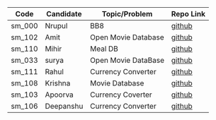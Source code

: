 | Code   | Candidate | Topic/Problem       | Repo Link                                                                    |
| ------ | --------- | ------------------- | ---------------------------------------------------------------------------- |
| sm_000 | Nrupul    | BB8                 | [github](https://github.com/nrupuld/masai-sprint-1)                          |
| sm_102 | Amit      | Open Movie Database | [github](https://github.com/akamit21/masai-sprint-3)                         |
| sm_110 | Mihir     | Meal DB             | [github](https://github.com/mihirlaldas/masai-sprint-3)                      |
| sm_033 | surya     | Open Movie DataBase | [github](https://github.com/suryakh/masai-sprint-3)                          |
| sm_111 | Rahul     | Currency Converter  | [github](https://github.com/rj3010/masai-sprint-3)                           |
| sm_108 | Krishna   | Movie Database      | [github](https://github.com/krishna7860/sprint-3)                            |
| sm_103 | Apoorva   | Currency Coverter   | [github](https://github.com/krsnaapoorv/projects/tree/master/masai-sprint-3) |
| sm_106 | Deepanshu | Currency Converter  | [github](https://github.com/dipanshuraz/masai-sprint-3)                      |
